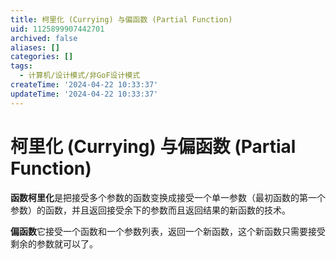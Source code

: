 ```yaml
---
title: 柯里化 (Currying) 与偏函数 (Partial Function)
uid: 1125899907442701
archived: false
aliases: []
categories: []
tags:
  - 计算机/设计模式/非GoF设计模式
createTime: '2024-04-22 10:33:37'
updateTime: '2024-04-22 10:33:37'
---
```


# 柯里化 (Currying) 与偏函数 (Partial Function)

**函数柯里化**是把接受多个参数的函数变换成接受一个单一参数（最初函数的第一个参数）的函数，并且返回接受余下的参数而且返回结果的新函数的技术。

**偏函数**它接受一个函数和一个参数列表，返回一个新函数，这个新函数只需要接受剩余的参数就可以了。
